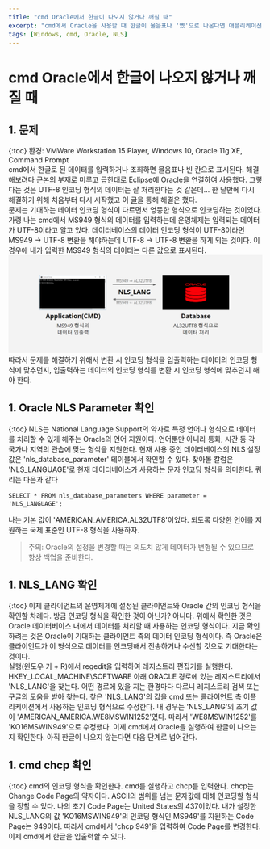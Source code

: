 ```yaml
---
title: "cmd Oracle에서 한글이 나오지 않거나 깨질 때"
excerpt: "cmd에서 Oracle을 사용할 때 한글이 물음표나 '옜'으로 나온다면 애플리케이션-운영체제-Oracle간 인코딩 형식이 일치하지 않다는 것이다."
tags: [Windows, cmd, Oracle, NLS]
---
```

# cmd Oracle에서 한글이 나오지 않거나 깨질 때

## 1. 문제
{:toc}
환경: VMWare Workstation 15 Player, Windows 10, Oracle 11g XE, Command Prompt<br>
cmd에서 한글로 된 데이터를 입력하거나 조회하면 물음표나 빈 칸으로 표시된다. 해결해보려다 근본의 부재로 미루고 급한대로 Eclipse에 Oracle을 연결하여 사용했다. 그렇다는 것은 UTF-8 인코딩 형식의 데이터는 잘 처리한다는 것 같은데... 한 달만에 다시 해결하기 위해 처음부터 다시 시작했고 이 [글](https://m.blog.naver.com/PostView.nhn?blogId=tyboss&logNo=70036575256)을 통해 해결은 했다.<br>
문제는 기대하는 데이터 인코딩 형식이 다르면서 엉뚱한 형식으로 인코딩하는 것이었다. 가령 나는 cmd에서 MS949 형식의 데이터를 입력하는데 운영체제는 입력되는 데이터가 UTF-8이라고 알고 있다. 데이터베이스의 데이터 인코딩 형식이 UTF-8이라면 MS949 → UTF-8 변환을 해야하는데 UTF-8 → UTF-8 변환을 하게 되는 것이다. 이 경우에 내가 입력한 MS949 형식의 데이터는 다른 값으로 표시된다.
![how characters are encoded via application to database](/rsc/img/cmd-to-database-encoding.png "how characters are encoded via application to database")
따라서 문제를 해결하기 위해서 변환 시 인코딩 형식을 입출력하는 데이터의 인코딩 형식에 맞추던지, 입출력하는 데이터의 인코딩 형식를 변환 시 인코딩 형식에 맞추던지 해야 한다.

## 1. Oracle NLS Parameter 확인
{:toc}
NLS는 National Language Support의 약자로 특정 언어나 형식으로 데이터를 처리할 수 있게 해주는 Oracle의 언어 지원이다. 언어뿐만 아니라 통화, 시간 등 각 국가나 지역의 관습에 맞는 형식을 지원한다. 현재 사용 중인 데이터베이스의 NLS 설정 값은 'nls_database_parameter' 테이블에서 확인할 수 있다. 찾아볼 칼럼은 'NLS_LANGUAGE'로 현재 데이터베이스가 사용하는 문자 인코딩 형식을 의미한다. 쿼리는 다음과 같다
```
SELECT * FROM nls_database_parameters WHERE parameter = 'NLS_LANGUAGE';
```
나는 기본 값이 'AMERICAN_AMERICA.AL32UTF8'이었다. 되도록 다양한 언어를 지원하는 국제 표준인 UTF-8 형식을 사용하자.
> 주의: Oracle의 설정을 변경할 때는 의도치 않게 데이터가 변형될 수 있으므로 항상 백업을 준비한다.

## 1. NLS_LANG 확인
{:toc}
이제 클라이언트의 운영체제에 설정된 클라이언트와 Oracle 간의 인코딩 형식을 확인할 차례다. 방금 인코딩 형식을 확인한 것이 아닌가? 아니다. 위에서 확인한 것은 Oracle 데이터베이스 내에서 데이터를 처리할 때 사용하는 인코딩 형식이다. 지금 확인하려는 것은 Oracle이 기대하는 클라이언트 측의 데이터 인코딩 형식이다. 즉 Oracle은 클라이언트가 이 형식으로 데이터를 인코딩해서 전송하거나 수신할 것으로 기대한다는 것이다.<br>
실행(윈도우 키 + R)에서 regedit을 입력하여 레지스트리 편집기를 실행한다. HKEY_LOCAL_MACHINE\SOFTWARE 아래 ORACLE 경로에 있는 레지스트리에서 'NLS_LANG'을 찾는다. 어떤 경로에 있을 지는 환경마다 다르니 레지스트리 검색 또는 구글의 도움을 받아 찾는다. 찾은 'NLS_LANG'의 값을 cmd 또는 클라이언트 측 어플리케이션에서 사용하는 인코딩 형식으로 수정한다. 내 경우는 'NLS_LANG'의 초기 값이 'AMERICAN_AMERICA.WE8MSWIN1252'였다. 따라서 'WE8MSWIN1252'를 'KO16MSWIN949'으로 수정했다. 이제 cmd에서 Oracle을 실행하여 한글이 나오는지 확인한다. 아직 한글이 나오지 않는다면 다음 단계로 넘어간다.

## 1. cmd chcp 확인
{:toc}
cmd의 인코딩 형식을 확인한다. cmd를 실행하고 chcp를 입력한다. chcp는 Change Code Page의 약자이다. ASCII의 범위를 넘는 문자값에 대해 인코딩할 형식을 정할 수 있다. 나의 초기 Code Page는 United States의 437이었다. 내가 설정한 NLS_LANG의 값 'KO16MSWIN949'의 인코딩 형식인 MS949'를 지원하는 Code Page는 949이다. 따라서 cmd에서 'chcp 949'을 입력하여 Code Page를 변경한다. 이제 cmd에서 한글을 입출력할 수 있다.
